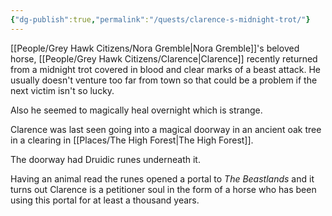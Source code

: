 ```yaml
---
{"dg-publish":true,"permalink":"/quests/clarence-s-midnight-trot/"}
---
```


[[People/Grey Hawk Citizens/Nora Gremble\|Nora Gremble]]'s beloved horse, [[People/Grey Hawk Citizens/Clarence\|Clarence]] recently returned from a midnight trot covered in blood and clear marks of a beast attack.  He usually doesn't venture too far from town so that could be a problem if the next victim isn't so lucky.  

Also he seemed to magically heal overnight which is strange.  

Clarence was last seen going into a magical doorway in an ancient oak tree in a clearing in [[Places/The High Forest\|The High Forest]].  

The doorway had Druidic runes underneath it.  

Having an animal read the runes opened a portal to *The Beastlands* and it turns out Clarence is a petitioner soul in the form of a horse who has been using this portal for at least a thousand years.  
